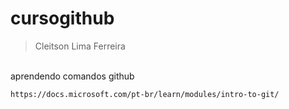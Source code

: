 # cursogithub
>Cleitson Lima Ferreira 
<br>
aprendendo comandos github
<br>

``` https://docs.microsoft.com/pt-br/learn/modules/intro-to-git/ ```
